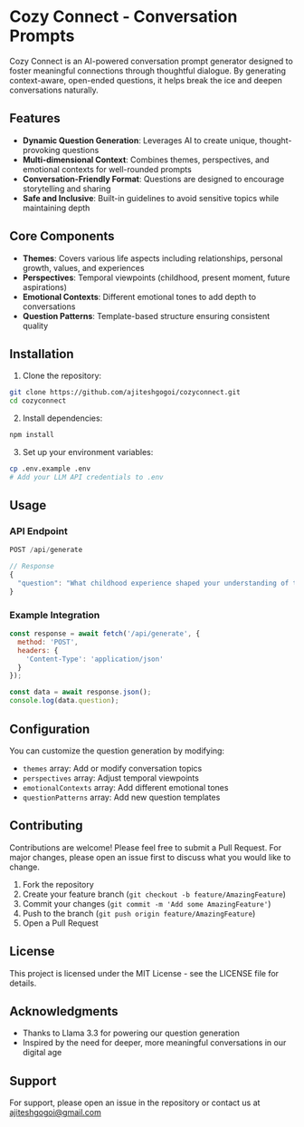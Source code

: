 # Cozy Connect - Conversation Prompts

Cozy Connect is an AI-powered conversation prompt generator designed to foster meaningful connections through thoughtful dialogue. By generating context-aware, open-ended questions, it helps break the ice and deepen conversations naturally.

## Features

- **Dynamic Question Generation**: Leverages AI to create unique, thought-provoking questions
- **Multi-dimensional Context**: Combines themes, perspectives, and emotional contexts for well-rounded prompts
- **Conversation-Friendly Format**: Questions are designed to encourage storytelling and sharing
- **Safe and Inclusive**: Built-in guidelines to avoid sensitive topics while maintaining depth

## Core Components

- **Themes**: Covers various life aspects including relationships, personal growth, values, and experiences
- **Perspectives**: Temporal viewpoints (childhood, present moment, future aspirations)
- **Emotional Contexts**: Different emotional tones to add depth to conversations
- **Question Patterns**: Template-based structure ensuring consistent quality

## Installation

1. Clone the repository:
```bash
git clone https://github.com/ajiteshgogoi/cozyconnect.git
cd cozyconnect
```

2. Install dependencies:
```bash
npm install
```

3. Set up your environment variables:
```bash
cp .env.example .env
# Add your LLM API credentials to .env
```

## Usage

### API Endpoint

```javascript
POST /api/generate

// Response
{
  "question": "What childhood experience shaped your understanding of trust in relationships?"
}
```

### Example Integration

```javascript
const response = await fetch('/api/generate', {
  method: 'POST',
  headers: {
    'Content-Type': 'application/json'
  }
});

const data = await response.json();
console.log(data.question);
```

## Configuration

You can customize the question generation by modifying:
- `themes` array: Add or modify conversation topics
- `perspectives` array: Adjust temporal viewpoints
- `emotionalContexts` array: Add different emotional tones
- `questionPatterns` array: Add new question templates

## Contributing

Contributions are welcome! Please feel free to submit a Pull Request. For major changes, please open an issue first to discuss what you would like to change.

1. Fork the repository
2. Create your feature branch (`git checkout -b feature/AmazingFeature`)
3. Commit your changes (`git commit -m 'Add some AmazingFeature'`)
4. Push to the branch (`git push origin feature/AmazingFeature`)
5. Open a Pull Request

## License

This project is licensed under the MIT License - see the LICENSE file for details.

## Acknowledgments

- Thanks to Llama 3.3 for powering our question generation
- Inspired by the need for deeper, more meaningful conversations in our digital age

## Support

For support, please open an issue in the repository or contact us at ajiteshgogoi@gmail.com